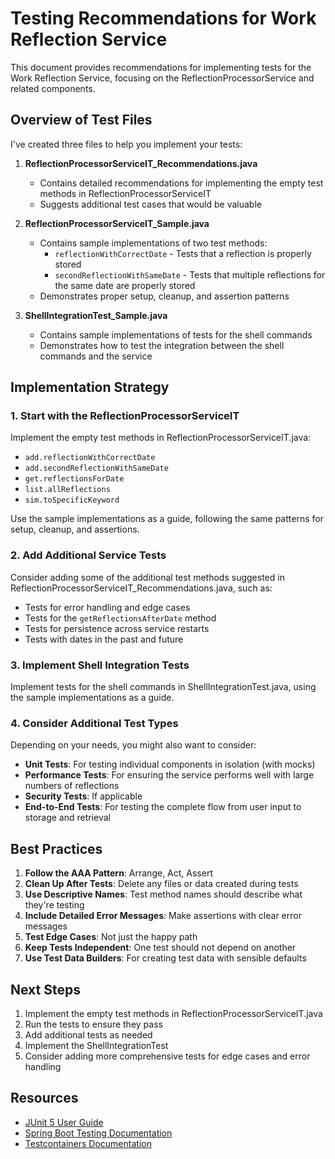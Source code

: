 # Testing Recommendations for Work Reflection Service

This document provides recommendations for implementing tests for the Work Reflection Service, focusing on the ReflectionProcessorService and related components.

## Overview of Test Files

I've created three files to help you implement your tests:

1. **ReflectionProcessorServiceIT_Recommendations.java**
   - Contains detailed recommendations for implementing the empty test methods in ReflectionProcessorServiceIT
   - Suggests additional test cases that would be valuable

2. **ReflectionProcessorServiceIT_Sample.java**
   - Contains sample implementations of two test methods:
     - `reflectionWithCorrectDate` - Tests that a reflection is properly stored
     - `secondReflectionWithSameDate` - Tests that multiple reflections for the same date are properly stored
   - Demonstrates proper setup, cleanup, and assertion patterns

3. **ShellIntegrationTest_Sample.java**
   - Contains sample implementations of tests for the shell commands
   - Demonstrates how to test the integration between the shell commands and the service

## Implementation Strategy

### 1. Start with the ReflectionProcessorServiceIT

Implement the empty test methods in ReflectionProcessorServiceIT.java:

- `add.reflectionWithCorrectDate`
- `add.secondReflectionWithSameDate`
- `get.reflectionsForDate`
- `list.allReflections`
- `sim.toSpecificKeyword`

Use the sample implementations as a guide, following the same patterns for setup, cleanup, and assertions.

### 2. Add Additional Service Tests

Consider adding some of the additional test methods suggested in ReflectionProcessorServiceIT_Recommendations.java, such as:

- Tests for error handling and edge cases
- Tests for the `getReflectionsAfterDate` method
- Tests for persistence across service restarts
- Tests with dates in the past and future

### 3. Implement Shell Integration Tests

Implement tests for the shell commands in ShellIntegrationTest.java, using the sample implementations as a guide.

### 4. Consider Additional Test Types

Depending on your needs, you might also want to consider:

- **Unit Tests**: For testing individual components in isolation (with mocks)
- **Performance Tests**: For ensuring the service performs well with large numbers of reflections
- **Security Tests**: If applicable
- **End-to-End Tests**: For testing the complete flow from user input to storage and retrieval

## Best Practices

1. **Follow the AAA Pattern**: Arrange, Act, Assert
2. **Clean Up After Tests**: Delete any files or data created during tests
3. **Use Descriptive Names**: Test method names should describe what they're testing
4. **Include Detailed Error Messages**: Make assertions with clear error messages
5. **Test Edge Cases**: Not just the happy path
6. **Keep Tests Independent**: One test should not depend on another
7. **Use Test Data Builders**: For creating test data with sensible defaults

## Next Steps

1. Implement the empty test methods in ReflectionProcessorServiceIT.java
2. Run the tests to ensure they pass
3. Add additional tests as needed
4. Implement the ShellIntegrationTest
5. Consider adding more comprehensive tests for edge cases and error handling

## Resources

- [JUnit 5 User Guide](https://junit.org/junit5/docs/current/user-guide/)
- [Spring Boot Testing Documentation](https://docs.spring.io/spring-boot/docs/current/reference/html/features.html#features.testing)
- [Testcontainers Documentation](https://www.testcontainers.org/)